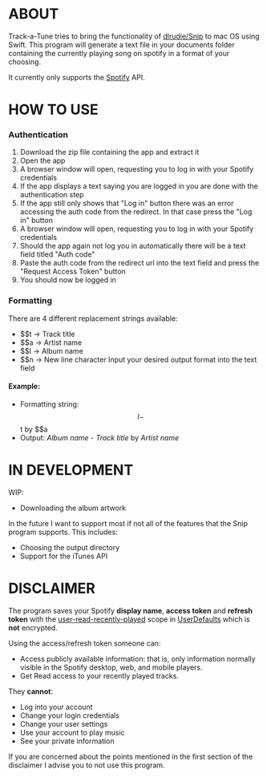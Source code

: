 ABOUT
=====
Track-a-Tune tries to bring the functionality of [dlrudie/Snip](https://github.com/dlrudie/Snip) to mac OS using Swift.
This program will generate a text file in your documents folder containing the currently playing song on spotify in a format of your choosing.

It currently only supports the [Spotify](https://www.spotify.com/) API.

HOW TO USE
=====
### Authentication
1. Download the zip file containing the app and extract it
2. Open the app
3. A browser window will open, requesting you to log in with your Spotify credentials
4. If the app displays a text saying you are logged in you are done with the authentication step
5. If the app still only shows that "Log in" button there was an error accessing the auth code from the redirect. In that case press the "Log in" button
6. A browser window will open, requesting you to log in with your Spotify credentials
7. Should the app again not log you in automatically there will be a text field titled "Auth code"
8. Paste the auth code from the redirect url into the text field and press the "Request Access Token" button
9. You should now be logged in

### Formatting

There are 4 different replacement strings available:
* $$t -> Track title
* $$a -> Artist name
* $$l -> Album name
* $$n -> New line character
Input your desired output format into the text field

#### Example:
* Formatting string:	$$l - $$t by $$a 
* Output:				*Album name* - *Track title* by *Artist name*

IN DEVELOPMENT
=====
WIP:
* Downloading the album artwork

In the future I want to support most if not all of the features that the Snip program supports.
This includes:
* Choosing the output directory
* Support for the iTunes API

DISCLAIMER
=====
The program saves your Spotify **display name**, **access token** and **refresh token** with the [user-read-recently-played](https://developer.spotify.com/documentation/general/guides/authorization/scopes/#user-read-currently-playing) scope in [UserDefaults](https://developer.apple.com/documentation/foundation/userdefaults) which is **not** encrypted.

Using the access/refresh token someone can:
- Access publicly available information: that is, only information normally visible in the Spotify desktop, web, and mobile players.
- Get Read access to your recently played tracks.

They **cannot**:
- Log into your account
- Change your login credentials
- Change your user settings
- Use your account to play music
- See your private information

If you are concerned about the points mentioned in the first section of the disclaimer I advise you to not use this program.

